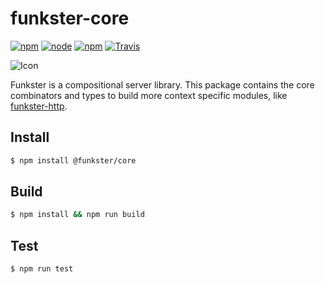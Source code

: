 # funkster-core

[![npm](https://img.shields.io/npm/v/@funkster/core.svg?style=flat-square)](https://www.npmjs.com/package/@funkster/core)
[![node](https://img.shields.io/node/v/@funkster/core.svg?style=flat-square)](http://nodejs.org/download/)
[![npm](https://img.shields.io/npm/dt/@funkster/core.svg?style=flat-square)](https://www.npmjs.com/package/@funkster/core)
[![Travis](https://img.shields.io/travis/Bomret/funkster-core.svg?style=flat-square)](https://travis-ci.org/Bomret/funkster-core)

![Icon](https://avatars0.githubusercontent.com/u/26775967)

Funkster is a compositional server library. This package contains the core combinators and types to build more context specific modules, like [funkster-http](https://www.npmjs.com/package/funkster-http).

## Install
```bash
$ npm install @funkster/core
```

## Build
```bash
$ npm install && npm run build
```

## Test
```bash
$ npm run test
```
